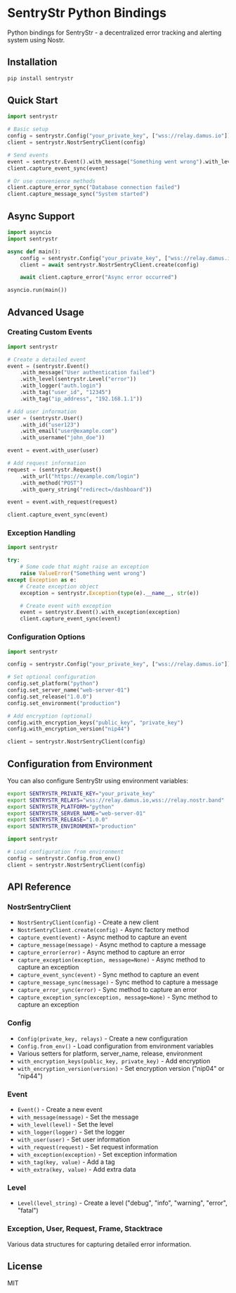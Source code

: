 # SentryStr Python Bindings

Python bindings for SentryStr - a decentralized error tracking and alerting system using Nostr.

## Installation

```bash
pip install sentrystr
```

## Quick Start

```python
import sentrystr

# Basic setup
config = sentrystr.Config("your_private_key", ["wss://relay.damus.io"])
client = sentrystr.NostrSentryClient(config)

# Send events
event = sentrystr.Event().with_message("Something went wrong").with_level(sentrystr.Level("error"))
client.capture_event_sync(event)

# Or use convenience methods
client.capture_error_sync("Database connection failed")
client.capture_message_sync("System started")
```

## Async Support

```python
import asyncio
import sentrystr

async def main():
    config = sentrystr.Config("your_private_key", ["wss://relay.damus.io"])
    client = await sentrystr.NostrSentryClient.create(config)

    await client.capture_error("Async error occurred")

asyncio.run(main())
```

## Advanced Usage

### Creating Custom Events

```python
import sentrystr

# Create a detailed event
event = (sentrystr.Event()
    .with_message("User authentication failed")
    .with_level(sentrystr.Level("error"))
    .with_logger("auth.login")
    .with_tag("user_id", "12345")
    .with_tag("ip_address", "192.168.1.1"))

# Add user information
user = (sentrystr.User()
    .with_id("user123")
    .with_email("user@example.com")
    .with_username("john_doe"))

event = event.with_user(user)

# Add request information
request = (sentrystr.Request()
    .with_url("https://example.com/login")
    .with_method("POST")
    .with_query_string("redirect=/dashboard"))

event = event.with_request(request)

client.capture_event_sync(event)
```

### Exception Handling

```python
import sentrystr

try:
    # Some code that might raise an exception
    raise ValueError("Something went wrong")
except Exception as e:
    # Create exception object
    exception = sentrystr.Exception(type(e).__name__, str(e))

    # Create event with exception
    event = sentrystr.Event().with_exception(exception)
    client.capture_event_sync(event)
```

### Configuration Options

```python
import sentrystr

config = sentrystr.Config("your_private_key", ["wss://relay.damus.io"])

# Set optional configuration
config.set_platform("python")
config.set_server_name("web-server-01")
config.set_release("1.0.0")
config.set_environment("production")

# Add encryption (optional)
config.with_encryption_keys("public_key", "private_key")
config.with_encryption_version("nip44")

client = sentrystr.NostrSentryClient(config)
```

## Configuration from Environment

You can also configure SentryStr using environment variables:

```bash
export SENTRYSTR_PRIVATE_KEY="your_private_key"
export SENTRYSTR_RELAYS="wss://relay.damus.io,wss://relay.nostr.band"
export SENTRYSTR_PLATFORM="python"
export SENTRYSTR_SERVER_NAME="web-server-01"
export SENTRYSTR_RELEASE="1.0.0"
export SENTRYSTR_ENVIRONMENT="production"
```

```python
import sentrystr

# Load configuration from environment
config = sentrystr.Config.from_env()
client = sentrystr.NostrSentryClient(config)
```

## API Reference

### NostrSentryClient

- `NostrSentryClient(config)` - Create a new client
- `NostrSentryClient.create(config)` - Async factory method
- `capture_event(event)` - Async method to capture an event
- `capture_message(message)` - Async method to capture a message
- `capture_error(error)` - Async method to capture an error
- `capture_exception(exception, message=None)` - Async method to capture an exception
- `capture_event_sync(event)` - Sync method to capture an event
- `capture_message_sync(message)` - Sync method to capture a message
- `capture_error_sync(error)` - Sync method to capture an error
- `capture_exception_sync(exception, message=None)` - Sync method to capture an exception

### Config

- `Config(private_key, relays)` - Create a new configuration
- `Config.from_env()` - Load configuration from environment variables
- Various setters for platform, server_name, release, environment
- `with_encryption_keys(public_key, private_key)` - Add encryption
- `with_encryption_version(version)` - Set encryption version ("nip04" or "nip44")

### Event

- `Event()` - Create a new event
- `with_message(message)` - Set the message
- `with_level(level)` - Set the level
- `with_logger(logger)` - Set the logger
- `with_user(user)` - Set user information
- `with_request(request)` - Set request information
- `with_exception(exception)` - Set exception information
- `with_tag(key, value)` - Add a tag
- `with_extra(key, value)` - Add extra data

### Level

- `Level(level_string)` - Create a level ("debug", "info", "warning", "error", "fatal")

### Exception, User, Request, Frame, Stacktrace

Various data structures for capturing detailed error information.

## License

MIT